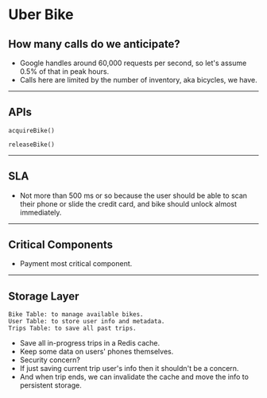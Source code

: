 # Uber Bike

## How many calls do we anticipate?

- Google handles around 60,000 requests per second, so let's assume 0.5% of that in peak hours.
- Calls here are limited by the number of inventory, aka bicycles, we have.

---

## APIs

`acquireBike()`

`releaseBike()`

---

## SLA

- Not more than 500 ms or so because the user should be able to scan their phone or slide the credit card, and bike should unlock almost immediately.

---

## Critical Components

- Payment most critical component.

---

## Storage Layer

```
Bike Table: to manage available bikes.
User Table: to store user info and metadata.
Trips Table: to save all past trips.
```

- Save all in-progress trips in a Redis cache.
- Keep some data on users' phones themselves.
- Security concern?
- If just saving current trip user's info then it shouldn't be a concern.
- And when trip ends, we can invalidate the cache and move the info to persistent storage.
